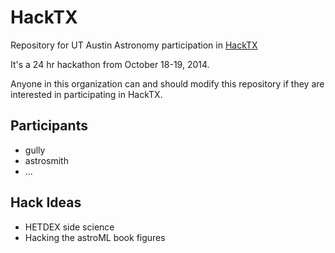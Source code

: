 HackTX
======

Repository for UT Austin Astronomy participation in [HackTX](http://hacktx.com/)

It's a 24 hr hackathon from October 18-19, 2014.

Anyone in this organization can and should modify this repository if they are interested in participating in HackTX.

Participants
------------
+ gully
+ astrosmith
+ ...


Hack Ideas
-------------
+ HETDEX side science
+ Hacking the astroML book figures

